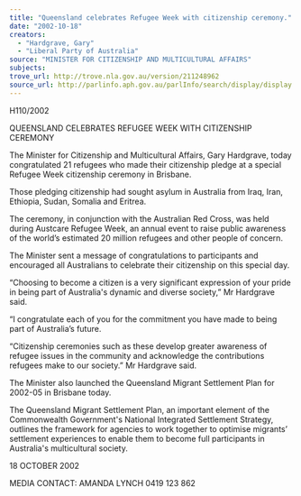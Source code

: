 ```yaml
---
title: "Queensland celebrates Refugee Week with citizenship ceremony."
date: "2002-10-18"
creators:
  - "Hardgrave, Gary"
  - "Liberal Party of Australia"
source: "MINISTER FOR CITIZENSHIP AND MULTICULTURAL AFFAIRS"
subjects:
trove_url: http://trove.nla.gov.au/version/211248962
source_url: http://parlinfo.aph.gov.au/parlInfo/search/display/display.w3p;query=Id%3A%22media/pressrel/IMP76%22
---
```


 H110/2002

 QUEENSLAND CELEBRATES REFUGEE WEEK WITH CITIZENSHIP CEREMONY

 The Minister for Citizenship and Multicultural Affairs, Gary Hardgrave, today congratulated 21 refugees who made their citizenship pledge at a special Refugee Week citizenship ceremony in Brisbane.

 Those pledging citizenship had sought asylum in Australia from Iraq, Iran, Ethiopia, Sudan, Somalia and Eritrea.

 The  ceremony,  in  conjunction  with  the  Australian  Red  Cross,  was  held  during  Austcare Refugee  Week,  an  annual  event  to  raise  public  awareness  of  the  world’s  estimated  20 million refugees and other people of concern.

 The Minister sent a message of congratulations to participants and encouraged all Australians to celebrate their citizenship on this special day.

 “Choosing to become a citizen is a very significant expression of your pride in being part of Australia's dynamic and diverse society,” Mr Hardgrave said.

 “I congratulate each of you for the commitment you have made to being part of Australia’s future.

 “Citizenship ceremonies such as these develop greater awareness of refugee issues in the community and acknowledge the contributions refugees make to our society.” Mr Hardgrave said.

 The Minister also launched the Queensland Migrant Settlement Plan for 2002-05 in Brisbane today.

 The Queensland Migrant Settlement Plan, an important element of the Commonwealth Government's National Integrated Settlement Strategy, outlines the framework for agencies to work together to optimise migrants’ settlement experiences to enable them to become full participants in Australia's multicultural society.

 18 OCTOBER 2002

 MEDIA CONTACT: AMANDA LYNCH 0419 123 862

